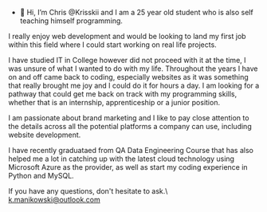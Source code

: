 - 👋 Hi, I’m Chris @Krisskii and I am a 25 year old student who is also self teaching himself programming.

I really enjoy web development and would be looking to land my first job within this field where I could start working on
real life projects.

I have studied IT in College however did not proceed with it at the time, I was unsure of what I wanted to do with my life.
Throughout the years I have on and off came back to coding, especially websites as it was something that really brought me joy and
I could do it for hours a day. I am looking for a pathway that could get me back on track with my programming skills, whether that 
is an internship, apprenticeship or a junior position.

I am passionate about brand marketing and I like to pay close attention to the details across all the potential platforms a company can use,
including website development.

I have recently graduataed from QA Data Engineering Course that has also helped me a lot in catching up with the latest cloud technology using Microsoft
Azure as the provider, as well as start my coding experience in Python and MySQL.

If you have any questions, don't hesitate to ask.\ k.manikowski@outlook.com
